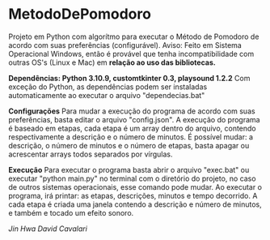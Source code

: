 # MetodoDePomodoro
Projeto em Python com algorítmo para executar o Método de Pomodoro de acordo com suas preferências (configurável).
Aviso: Feito em Sistema Operacional Windows, então é provável que tenha incompatibilidade com outras OS's (Linux e Mac) em <b>relação ao uso das bibliotecas.</b>

<b>Dependências: Python 3.10.9, customtkinter 0.3, playsound 1.2.2</b>
Com exceção do Python, as dependências podem ser instaladas automaticamente ao executar o arquivo "dependecias.bat"

<b>Configurações</b>
Para mudar a execução do programa de acordo com suas preferências, basta editar o arquivo "config.json". A execução do programa é baseado em etapas, cada etapa é um array dentro do arquivo, contendo respectivamente a descrição e o número de minutos. É possível mudar: a descrição, o número de minutos e o número de etapas, basta apagar ou acrescentar arrays todos separados por vírgulas. 

<b>Execução</b>
Para executar o programa basta abrir o arquivo "exec.bat" ou executar "python main.py" no terminal com o diretório do projeto, no caso de outros sistemas operacionais, esse comando pode mudar. Ao executar o programa, irá printar: as etapas, descrições, minutos e tempo decorrido. A cada etapa é criada uma janela contendo a descrição e número de minutos, e também e tocado um efeito sonoro.

<i>Jin Hwa David Cavalari</i>
